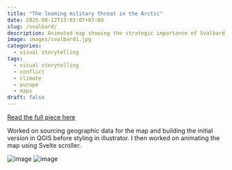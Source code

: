 ```yaml
---
title: "The looming military threat in the Arctic"
date: 2025-08-12T13:03:07+07:00
slug: /svalbard/
description: Animated map showing the strategic importance of Svalbard
image: images/svalbard1.jpg
categories:
  - visual storytelling
tags:
  - visual storytelling
  - conflict
  - climate
  - europe
  - maps
draft: false
---
```


[Read the full piece here](https://www.economist.com/interactive/europe/2025/08/12/the-looming-military-threat-in-the-arctic?app=core)

Worked on sourcing geographic data for the map and building the initial version in QGIS before styling in illustrator. I then worked on animating the map using Svelte scroller.

![image](/images/svalbard2.png)
![image](/images/svalbard3.png)
